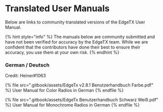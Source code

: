 # Translated User Manuals

Below are links to community translated versions of the EdgeTX User Manual.

{% hint style="info" %}
The manuals below are community submitted and have not been verified for accuracy by the EdgeTX team. While we are confident that the contributors have done their best to ensure their accuracy, you use them at your own risk.
{% endhint %}

### German / Deutsch&#x20;

Credit: Heiner#1063

{% file src=".gitbook/assets/EdgeTx v2.8.1 Benutzerhandbuch Farbe.pdf" %}
User Manual for Color Radios in German
{% endfile %}

{% file src=".gitbook/assets/EdgeTx Benutzerhandbuch Schwarz Weiß.pdf" %}
User Manual for Monochrome Radios in German
{% endfile %}
